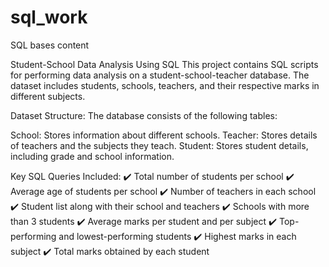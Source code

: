 # sql_work
SQL bases content 

Student-School Data Analysis Using SQL
This project contains SQL scripts for performing data analysis on a student-school-teacher database. The dataset includes students, schools, teachers, and their respective marks in different subjects.

Dataset Structure:
The database consists of the following tables:

School: Stores information about different schools.
Teacher: Stores details of teachers and the subjects they teach.
Student: Stores student details, including grade and school information.

Key SQL Queries Included:
✔️ Total number of students per school
✔️ Average age of students per school
✔️ Number of teachers in each school
✔️ Student list along with their school and teachers
✔️ Schools with more than 3 students
✔️ Average marks per student and per subject
✔️ Top-performing and lowest-performing students
✔️ Highest marks in each subject
✔️ Total marks obtained by each student
